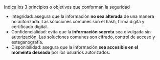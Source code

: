 Indica los 3 principios o objetivos que conforman la seguridad
- Integridad: asegura que la información **no sea alterada** de una manera no autorizada. Las soluciones comunes son el hash, firma digita y certificado digital.
- Confidencialidad: evita que la **información secreta** sea divulgada sin autorización. Las soluciones comunes son cifrado, control de acceso y esteganografía.
- Disponibilidad: asegura que la información **sea accesible en el momento deseado** por los usuarios autorizados.